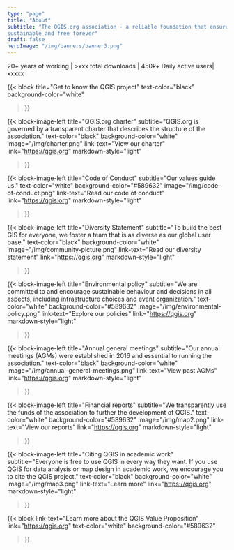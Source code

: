 ```yaml
---
type: "page"
title: "About"
subtitle: "The QGIS.org association - a reliable foundation that ensures QGIS is
sustainable and free forever"
draft: false
heroImage: "/img/banners/banner3.png"
---
```


20+ years of working | >xxx total downloads | 450k+ Daily active users| xxxxx

{{< block
    title="Get to know the QGIS project"
    text-color="black"
    background-color="white"
>}}

{{< block-image-left
    title="QGIS.org charter"
    subtitle="QGIS.org is governed by a transparent charter that describes the structure of the association."
    text-color="black"
    background-color="white"
    image="/img/charter.png"
    link-text="View our charter"
    link="https://qgis.org"
    markdown-style="light"
>}}

{{< block-image-left
    title="Code of Conduct"
    subtitle="Our values guide us."
    text-color="white"
    background-color="#589632"
    image="/img/code-of-conduct.png"
    link-text="Read our code of conduct"
    link="https://qgis.org"
    markdown-style="light"
>}}

{{< block-image-left
    title="Diversity Statement"
    subtitle="To build the best GIS for everyone, we foster a team that is as diverse as our global user base."
    text-color="black"
    background-color="white"
    image="/img/community-picture.png"
    link-text="Read our diversity statement"
    link="https://qgis.org"
    markdown-style="light"
>}}

{{< block-image-left
    title="Environmental policy"
    subtitle="We are committed to and encourage sustainable behaviour and decisions in all aspects, including infrastructure choices and event organization."
    text-color="white"
    background-color="#589632"
    image="/img/environmental-policy.png"
    link-text="Explore our policies"
    link="https://qgis.org"
    markdown-style="light"
>}}

{{< block-image-left
    title="Annual general meetings"
    subtitle="Our annual meetings (AGMs) were established in 2016 and essential to running the association."
    text-color="black"
    background-color="white"
    image="/img/annual-general-meetings.png"
    link-text="View past AGMs"
    link="https://qgis.org"
    markdown-style="light"
>}}

{{< block-image-left
    title="Financial reports"
    subtitle="We transparently use the funds of the association to further the development of QGIS."
    text-color="white"
    background-color="#589632"
    image="/img/map2.png"
    link-text="View our reports"
    link="https://qgis.org"
    markdown-style="light"
>}}

{{< block-image-left
    title="Citing QGIS in academic work"
    subtitle="Everyone is free to use QGIS in every way they want. If you use QGIS for data analysis or map design in academic work, we encourage you to cite the QGIS project."
    text-color="black"
    background-color="white"
    image="/img/map3.png"
    link-text="Learn more"
    link="https://qgis.org"
    markdown-style="light"
>}}

{{< block
   link-text="Learn more about the QGIS Value Proposition"
    link="https://qgis.org"
    text-color="white"
    background-color="#589632"

>}}